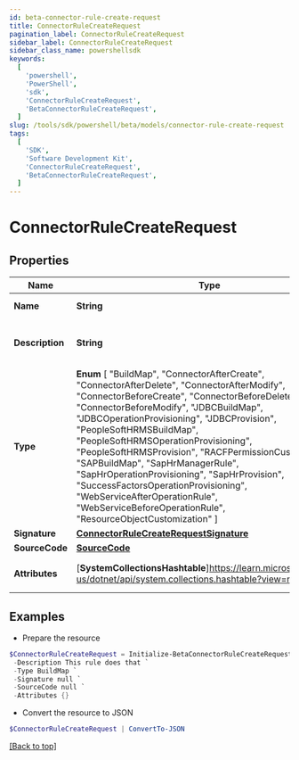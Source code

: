 ```yaml
---
id: beta-connector-rule-create-request
title: ConnectorRuleCreateRequest
pagination_label: ConnectorRuleCreateRequest
sidebar_label: ConnectorRuleCreateRequest
sidebar_class_name: powershellsdk
keywords:
  [
    'powershell',
    'PowerShell',
    'sdk',
    'ConnectorRuleCreateRequest',
    'BetaConnectorRuleCreateRequest',
  ]
slug: /tools/sdk/powershell/beta/models/connector-rule-create-request
tags:
  [
    'SDK',
    'Software Development Kit',
    'ConnectorRuleCreateRequest',
    'BetaConnectorRuleCreateRequest',
  ]
---
```


# ConnectorRuleCreateRequest

## Properties

| Name | Type | Description | Notes |
| --- | --- | --- | --- |
| **Name** | **String** | the name of the rule | [required] |
| **Description** | **String** | a description of the rule's purpose | [optional] |
| **Type** | **Enum** [ "BuildMap", "ConnectorAfterCreate", "ConnectorAfterDelete", "ConnectorAfterModify", "ConnectorBeforeCreate", "ConnectorBeforeDelete", "ConnectorBeforeModify", "JDBCBuildMap", "JDBCOperationProvisioning", "JDBCProvision", "PeopleSoftHRMSBuildMap", "PeopleSoftHRMSOperationProvisioning", "PeopleSoftHRMSProvision", "RACFPermissionCustomization", "SAPBuildMap", "SapHrManagerRule", "SapHrOperationProvisioning", "SapHrProvision", "SuccessFactorsOperationProvisioning", "WebServiceAfterOperationRule", "WebServiceBeforeOperationRule", "ResourceObjectCustomization" ] | the type of rule | [required] |
| **Signature** | [**ConnectorRuleCreateRequestSignature**](connector-rule-create-request-signature) |  | [optional] |
| **SourceCode** | [**SourceCode**](source-code) |  | [required] |
| **Attributes** | [**SystemCollectionsHashtable**]https://learn.microsoft.com/en-us/dotnet/api/system.collections.hashtable?view=net-9.0 | a map of string to objects | [optional] |

## Examples

- Prepare the resource

```powershell
$ConnectorRuleCreateRequest = Initialize-BetaConnectorRuleCreateRequest  -Name WebServiceBeforeOperationRule `
 -Description This rule does that `
 -Type BuildMap `
 -Signature null `
 -SourceCode null `
 -Attributes {}
```

- Convert the resource to JSON

```powershell
$ConnectorRuleCreateRequest | ConvertTo-JSON
```

[[Back to top]](#)
